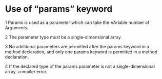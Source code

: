 # Use of  “params” keyword
1 Params is used as a parameter which can take the VAriable number of Arguments.

2 The parameter type must be a single-dimensional array.

3 No additional parameters are permitted after the params keyword in a method declaration, and only one params keyword is permitted in a method declaration.

4 If the declared type of the params parameter is not a single-dimensional array, compiler error.
